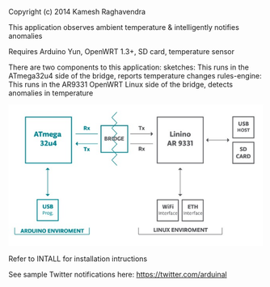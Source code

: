 Copyright (c) 2014 Kamesh Raghavendra

This application observes ambient temperature & intelligently notifies anomalies

Requires Arduino Yun, OpenWRT 1.3+, SD card, temperature sensor

There are two components to this application:
sketches: This runs in the ATmega32u4 side of the bridge, reports temperature changes
rules-engine: This runs in the AR9331 OpenWRT Linux side of the bridge, detects anomalies in temperature

![architecture](img/architecture.jpg)

Refer to INTALL for installation intructions

See sample Twitter notifications here: https://twitter.com/arduinal

